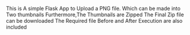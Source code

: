 This is A simple Flask App to Upload a PNG file.
Which can be made into Two thumbnails
Furthermore,The Thumbnails are Zipped
The Final Zip file can be downloaded
The Required file Before and After Execution are also included
